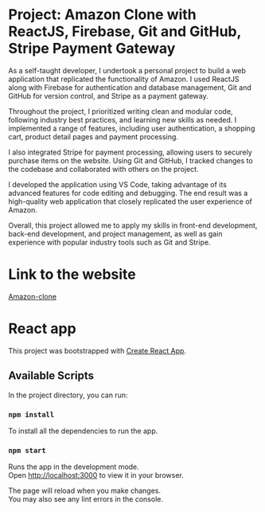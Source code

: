 # Project: Amazon Clone with ReactJS, Firebase, Git and GitHub, Stripe Payment Gateway

As a self-taught developer, I undertook a personal project to build a web application that replicated the functionality of Amazon. I used ReactJS along with Firebase for authentication and database management, Git and GitHub for version control, and Stripe as a payment gateway.

Throughout the project, I prioritized writing clean and modular code, following industry best practices, and learning new skills as needed. I implemented a range of features, including user authentication, a shopping cart, product detail pages and payment processing.

I also integrated Stripe for payment processing, allowing users to securely purchase items on the website. Using Git and GitHub, I tracked changes to the codebase and collaborated with others on the project.

I developed the application using VS Code, taking advantage of its advanced features for code editing and debugging. The end result was a high-quality web application that closely replicated the user experience of Amazon.

Overall, this project allowed me to apply my skills in front-end development, back-end development, and project management, as well as gain experience with popular industry tools such as Git and Stripe.

# Link to the website
[Amazon-clone](https://clone-a2550.web.app/)

# React app

This project was bootstrapped with [Create React App](https://github.com/facebook/create-react-app).

## Available Scripts

In the project directory, you can run:

### `npm install`
To install all the dependencies to run the app.

### `npm start`

Runs the app in the development mode.\
Open [http://localhost:3000](http://localhost:3000) to view it in your browser.

The page will reload when you make changes.\
You may also see any lint errors in the console.